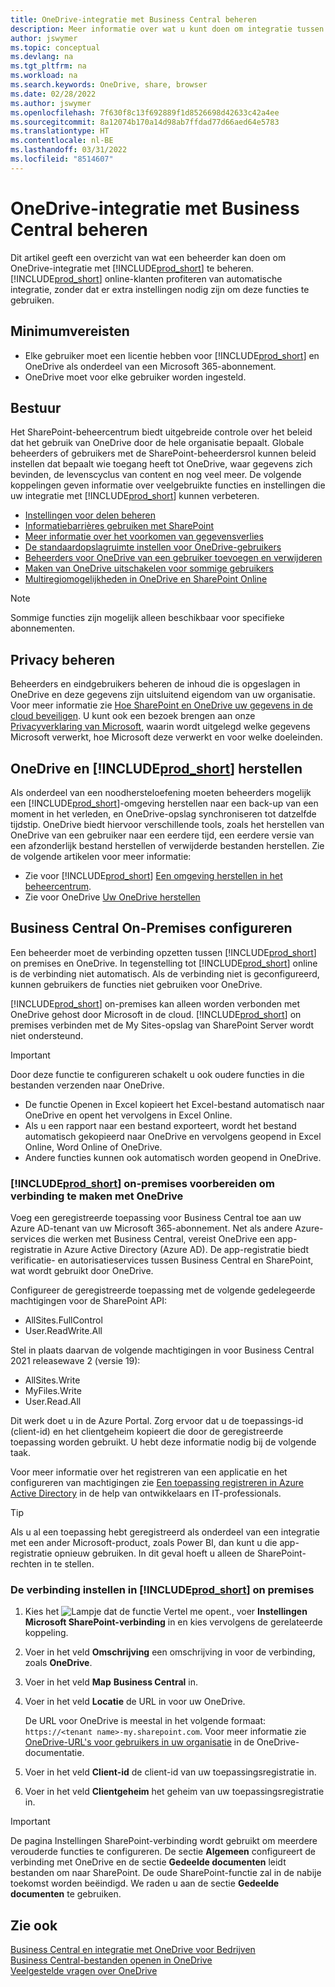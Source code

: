 ```yaml
---
title: OneDrive-integratie met Business Central beheren
description: Meer informatie over wat u kunt doen om integratie tussen Business Central en OneDrive te beheren.
author: jswymer
ms.topic: conceptual
ms.devlang: na
ms.tgt_pltfrm: na
ms.workload: na
ms.search.keywords: OneDrive, share, browser
ms.date: 02/28/2022
ms.author: jswymer
ms.openlocfilehash: 7f630f8c13f692889f1d8526698d42633c42a4ee
ms.sourcegitcommit: 8a12074b170a14d98ab7ffdad77d66aed64e5783
ms.translationtype: HT
ms.contentlocale: nl-BE
ms.lasthandoff: 03/31/2022
ms.locfileid: "8514607"
---
```

# <a name="managing-onedrive-integration-with-business-central"></a>OneDrive-integratie met Business Central beheren

Dit artikel geeft een overzicht van wat een beheerder kan doen om OneDrive-integratie met [!INCLUDE[prod_short](includes/prod_short.md)] te beheren. [!INCLUDE[prod_short](includes/prod_short.md)] online-klanten profiteren van automatische integratie, zonder dat er extra instellingen nodig zijn om deze functies te gebruiken. 

## <a name="minimum-requirements"></a>Minimumvereisten

* Elke gebruiker moet een licentie hebben voor [!INCLUDE[prod_short](includes/prod_short.md)] en OneDrive als onderdeel van een Microsoft 365-abonnement.
* OneDrive moet voor elke gebruiker worden ingesteld.

## <a name="governance"></a>Bestuur

Het SharePoint-beheercentrum biedt uitgebreide controle over het beleid dat het gebruik van OneDrive door de hele organisatie bepaalt. Globale beheerders of gebruikers met de SharePoint-beheerdersrol kunnen beleid instellen dat bepaalt wie toegang heeft tot OneDrive, waar gegevens zich bevinden, de levenscyclus van content en nog veel meer. De volgende koppelingen geven informatie over veelgebruikte functies en instellingen die uw integratie met [!INCLUDE[prod_short](includes/prod_short.md)] kunnen verbeteren. 

* [Instellingen voor delen beheren](/sharepoint/turn-external-sharing-on-or-off)
* [Informatiebarrières gebruiken met SharePoint](/sharepoint/information-barriers)
* [Meer informatie over het voorkomen van gegevensverlies](/microsoft-365/compliance/dlp-learn-about-dlp)
* [De standaardopslagruimte instellen voor OneDrive-gebruikers](/onedrive/set-default-storage-space)
* [Beheerders voor OneDrive van een gebruiker toevoegen en verwijderen](/sharepoint/manage-user-profiles#add-and-remove-admins-for-a-users-onedrive)
* [Maken van OneDrive uitschakelen voor sommige gebruikers](/sharepoint/manage-user-profiles#disable-onedrive-creation-for-some-users)
* [Multiregiomogelijkheden in OneDrive en SharePoint Online](/microsoft-365/enterprise/multi-geo-capabilities-in-onedrive-and-sharepoint-online-in-microsoft-365)

> [!NOTE]
> Sommige functies zijn mogelijk alleen beschikbaar voor specifieke abonnementen.

## <a name="managing-privacy"></a>Privacy beheren

Beheerders en eindgebruikers beheren de inhoud die is opgeslagen in OneDrive en deze gegevens zijn uitsluitend eigendom van uw organisatie. Voor meer informatie zie [Hoe SharePoint en OneDrive uw gegevens in de cloud beveiligen](/sharepoint/safeguarding-your-data). U kunt ook een bezoek brengen aan onze [Privacyverklaring van Microsoft](https://privacy.microsoft.com/en-us/privacystatement), waarin wordt uitgelegd welke gegevens Microsoft verwerkt, hoe Microsoft deze verwerkt en voor welke doeleinden.

## <a name="restoring-onedrive-and-prod_short"></a>OneDrive en [!INCLUDE[prod_short](includes/prod_short.md)] herstellen

Als onderdeel van een noodhersteloefening moeten beheerders mogelijk een [!INCLUDE[prod_short](includes/prod_short.md)]-omgeving herstellen naar een back-up van een moment in het verleden, en OneDrive-opslag synchroniseren tot datzelfde tijdstip. OneDrive biedt hiervoor verschillende tools, zoals het herstellen van OneDrive van een gebruiker naar een eerdere tijd, een eerdere versie van een afzonderlijk bestand herstellen of verwijderde bestanden herstellen. Zie de volgende artikelen voor meer informatie:

* Zie voor [!INCLUDE[prod_short](includes/prod_short.md)] [Een omgeving herstellen in het beheercentrum](/dynamics365/business-central/dev-itpro/administration/tenant-admin-center-backup-restore).
* Zie voor OneDrive [Uw OneDrive herstellen](https://support.microsoft.com/en-us/office/restore-your-onedrive-fa231298-759d-41cf-bcd0-25ac53eb8a15?ui=en-us&rs=en-us&ad=us)

## <a name="configuring-business-central-on-premises"></a>Business Central On-Premises configureren

Een beheerder moet de verbinding opzetten tussen [!INCLUDE[prod_short](includes/prod_short.md)] on premises en OneDrive. In tegenstelling tot [!INCLUDE[prod_short](includes/prod_short.md)] online is de verbinding niet automatisch. Als de verbinding niet is geconfigureerd, kunnen gebruikers de functies niet gebruiken voor OneDrive. 

[!INCLUDE[prod_short](includes/prod_short.md)] on-premises kan alleen worden verbonden met OneDrive gehost door Microsoft in de cloud. [!INCLUDE[prod_short](includes/prod_short.md)] on premises verbinden met de My Sites-opslag van SharePoint Server wordt niet ondersteund.

> [!IMPORTANT]
> Door deze functie te configureren schakelt u ook oudere functies in die bestanden verzenden naar OneDrive.  
>
>* De functie Openen in Excel kopieert het Excel-bestand automatisch naar OneDrive en opent het vervolgens in Excel Online. 
>* Als u een rapport naar een bestand exporteert, wordt het bestand automatisch gekopieerd naar OneDrive en vervolgens geopend in Excel Online, Word Online of OneDrive. 
>* Andere functies kunnen ook automatisch worden geopend in OneDrive.

### <a name="to-prepare-prod_short-on-premises-for-connecting-to-onedrive"></a>[!INCLUDE[prod_short](includes/prod_short.md)] on-premises voorbereiden om verbinding te maken met OneDrive

<!-- 
1. For the best experience Configure Azure Active Directory (AD) authentication.

   For more information, see [Authenticating Business Central Users with Azure Active Directory](/dynamics365/business-central/dev-itpro/administration/authenticating-users-with-azure-active-directory)-->

Voeg een geregistreerde toepassing voor Business Central toe aan uw Azure AD-tenant van uw Microsoft 365-abonnement. Net als andere Azure-services die werken met Business Central, vereist OneDrive een app-registratie in Azure Active Directory (Azure AD). De app-registratie biedt verificatie- en autorisatieservices tussen Business Central en SharePoint, wat wordt gebruikt door OneDrive.

Configureer de geregistreerde toepassing met de volgende gedelegeerde machtigingen voor de SharePoint API:

- AllSites.FullControl
- User.ReadWrite.All 

Stel in plaats daarvan de volgende machtigingen in voor Business Central 2021 releasewave 2 (versie 19):

- AllSites.Write
- MyFiles.Write
- User.Read.All 

Dit werk doet u in de Azure Portal. Zorg ervoor dat u de toepassings-id (client-id) en het clientgeheim kopieert die door de geregistreerde toepassing worden gebruikt. U hebt deze informatie nodig bij de volgende taak.

Voor meer informatie over het registreren van een applicatie en het configureren van machtigingen zie [Een toepassing registreren in Azure Active Directory](/dynamics365/business-central/dev-itpro/administration/register-app-azure#register-an-application-in-azure-active-directory) in de help van ontwikkelaars en IT-professionals.

> [!TIP]
> Als u al een toepassing hebt geregistreerd als onderdeel van een integratie met een ander Microsoft-product, zoals Power BI, dan kunt u die app-registratie opnieuw gebruiken. In dit geval hoeft u alleen de SharePoint-rechten in te stellen.

### <a name="to-set-up-the-connection-in-prod_short-on-premises"></a>De verbinding instellen in [!INCLUDE[prod_short](includes/prod_short.md)] on premises

<!--
> [!NOTE]
> This requires the following types of authentication credentials:
>
> * Windows
> * NavUserPassword
> * Azure Active Directory
-->
1. Kies het ![Lampje dat de functie Vertel me opent.](media/ui-search/search_small.png "Vertel me wat u wilt doen"), voer **Instellingen Microsoft SharePoint-verbinding** in en kies vervolgens de gerelateerde koppeling.
2. Voer in het veld **Omschrijving** een omschrijving in voor de verbinding, zoals **OneDrive**.
3. Voer in het veld **Map** **Business Central** in.
4. Voer in het veld **Locatie** de URL in voor uw OneDrive.

    De URL voor OneDrive is meestal in het volgende formaat: `https://<tenant name>-my.sharepoint.com`. Voor meer informatie zie [OneDrive-URL's voor gebruikers in uw organisatie](/onedrive/list-onedrive-urls) in de OneDrive-documentatie.
5. Voer in het veld **Client-id** de client-id van uw toepassingsregistratie in.
6. Voer in het veld **Clientgeheim** het geheim van uw toepassingsregistratie in. 
   <!-- 
   For information about how to find the URLs, see the following:
   * [How to find your SharePoint server URL]
   * [How to find your OneDrive URL]-->

> [!IMPORTANT]
> De pagina Instellingen SharePoint-verbinding wordt gebruikt om meerdere verouderde functies te configureren. De sectie **Algemeen** configureert de verbinding met OneDrive en de sectie **Gedeelde documenten** leidt bestanden om naar SharePoint. De oude SharePoint-functie zal in de nabije toekomst worden beëindigd. We raden u aan de sectie **Gedeelde documenten** te gebruiken.

## <a name="see-also"></a>Zie ook
[Business Central en integratie met OneDrive voor Bedrijven](across-onedrive-overview.md)  
[Business Central-bestanden openen in OneDrive](across-share-onedrive.md)  
[Veelgestelde vragen over OneDrive](admin-onedrive-faq.md)

